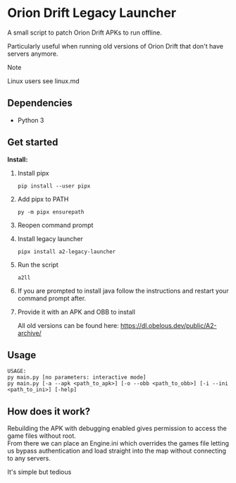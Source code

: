 <!-- @import "[TOC]" {cmd="toc" depthFrom=1 depthTo=6 orderedList=false} -->
# Orion Drift Legacy Launcher

A small script to patch Orion Drift APKs to run offline.

Particularly useful when running old versions of Orion Drift that don't have servers anymore.

> [!NOTE]
> Linux users see linux.md

## Dependencies
- Python 3

## Get started

**Install:**

1. Install pipx

   `pip install --user pipx`

2. Add pipx to PATH

   `py -m pipx ensurepath`

3. Reopen command prompt

4. Install legacy launcher

   `pipx install a2-legacy-launcher`

5. Run the script

   `a2ll`

7. If you are prompted to install java follow the instructions and restart your command prompt after.

8. Provide it with an APK and OBB to install

    All old versions can be found here: https://dl.obelous.dev/public/A2-archive/

## Usage

```
USAGE:
py main.py [no parameters: interactive mode]
py main.py [-a --apk <path_to_apk>] [-o --obb <path_to_obb>] [-i --ini <path_to_ini>] [-help]
```

## How does it work?
Rebuilding the APK with debugging enabled gives permission to access the game files without root. <br>
From there we can place an Engine.ini which overrides the games file letting us bypass authentication and load straight into the map without connecting to any servers.

It's simple but tedious
